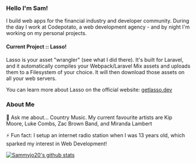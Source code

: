 ### Hello I'm Sam!

I build web apps for the financial industry and developer community. During the day I work at Codepotato, a web development agency - and by night I'm working on my personal projects.

#### Current Project :: Lasso!

Lasso is your asset "wrangler" (see what I did there). It's built for Laravel, and it automatically compiles your Webpack/Laravel Mix assets and uploads them to a Filesystem of your choice. It will then download those assets on all your web servers.

You can learn more about Lasso on the official website: [getlasso.dev](https://getlasso.dev)

### About Me
💬 Ask me about... Country Music. My current favourite artists are Kip Moore, Luke Combs, Zac Brown Band, and Miranda Lambert

⚡ Fun fact: I setup an internet radio station when I was 13 years old, which sparked my interest in Web Development!

[![Sammyjo20's github stats](https://github-readme-stats.vercel.app/api?username=sammyjo20)](https://github.com/anuraghazra/github-readme-stats)

